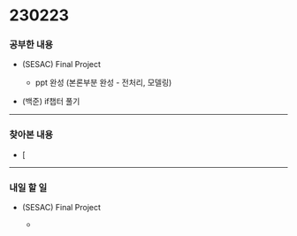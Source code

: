 # 230223

### 공부한 내용

- (SESAC) Final Project

  - ppt 완성 (본론부분 완성 - 전처리, 모델링)

- (백준) if챕터 풀기

---

### 찾아본 내용

- [

---

### 내일 할 일

- (SESAC) Final Project

  -
